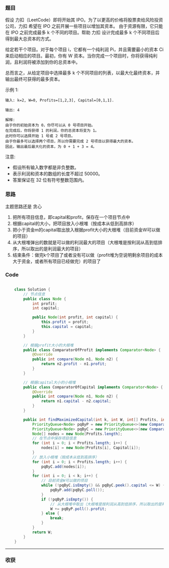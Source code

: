 ### 题目
假设 力扣（LeetCode）即将开始其 IPO。为了以更高的价格将股票卖给风险投资公司，力扣 希望在 IPO 之前开展一些项目以增加其资本。 由于资源有限，它只能在 IPO 之前完成最多 k 个不同的项目。帮助 力扣 设计完成最多 k 个不同项目后得到最大总资本的方式。

给定若干个项目。对于每个项目 i，它都有一个纯利润 Pi，并且需要最小的资本 Ci 来启动相应的项目。最初，你有 W 资本。当你完成一个项目时，你将获得纯利润，且利润将被添加到你的总资本中。

总而言之，从给定项目中选择最多 k 个不同项目的列表，以最大化最终资本，并输出最终可获得的最多资本。

示例 1:

```
输入: k=2, W=0, Profits=[1,2,3], Capital=[0,1,1].

输出: 4

解释:
由于你的初始资本为 0，你尽可以从 0 号项目开始。
在完成后，你将获得 1 的利润，你的总资本将变为 1。
此时你可以选择开始 1 号或 2 号项目。
由于你最多可以选择两个项目，所以你需要完成 2 号项目以获得最大的资本。
因此，输出最后最大化的资本，为 0 + 1 + 3 = 4。
```

注意:

- 假设所有输入数字都是非负整数。
- 表示利润和资本的数组的长度不超过 50000。
- 答案保证在 32 位有符号整数范围内。
 

### 思路

主题思路还是 贪心 

1. 把所有项目信息，即capital和profit，保存在一个项目节点中
2. 根据capital的大小，把项目放入小根堆（按成本从低到高排序）
3. 把小于资金m的capital取出放入根据profit大小的大根堆（目前资金W可以做的项目）
4. 从大根堆弹出的数就是可以做的利润最大的项目（大根堆是按利润从高到低排序，所以取出的是利润最大的项目）
5. 结束条件：做完k个项目了或者没有可以做（profit堆为空说明剩余项目的成本大于资金，或者所有项目已经做完）的项目了

### Code
```java

    class Solution {
        // 节点信息
        public class Node {
            int profit;
            int capital;

            public Node(int profit, int capital) {
                this.profit = profit;
                this.capital = capital;
            }
        }

        // 根据profit大小的大根堆
        public class ComparatorOfProfit implements Comparator<Node> {
            @Override
            public int compare(Node n1, Node n2) {
                return n2.profit - n1.profit;
            }
        }

        // 根据capital大小的小根堆
        public class ComparatorOfCapital implements Comparator<Node> {
            @Override
            public int compare(Node n1, Node n2) {
                return n1.capital - n2.capital;
            }
        }

        public int findMaximizedCapital(int k, int W, int[] Profits, int[] Capital) {
            PriorityQueue<Node> pqByP = new PriorityQueue<>(new ComparatorOfProfit());
            PriorityQueue<Node> pqByC = new PriorityQueue<>(new ComparatorOfCapital());
            Node[] nodes = new Node[Profits.length];
            // 在节点中保存项目信息
            for (int i = 0; i < Profits.length; i++) {
                nodes[i] = new Node(Profits[i], Capital[i]);
            }
            // 放入小根堆（按成本从低到高排序）
            for (int i = 0; i < Profits.length; i++) {
                pqByC.add(nodes[i]);
            }
            for (int i = 0; i < k; i++) {
                // 目前资金W可以做的项目
                while (!pqByC.isEmpty() && pqByC.peek().capital <= W) {
                    pqByP.add(pqByC.poll());
                }
                if (!pqByP.isEmpty()) {
                    // 从大根堆中取出（大根堆是按利润从高到低排序，所以取出的是利润最大的项目）
                    W += pqByP.poll().profit;
                } else {
                    break;
                }
            }
            return W;
        }
    }

```
*** 
### 收获

